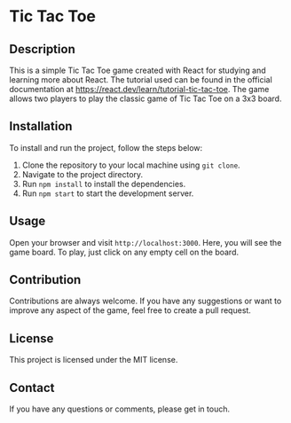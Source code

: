 # Tic Tac Toe

## Description

This is a simple Tic Tac Toe game created with React for studying and learning more about React. The tutorial used can be found in the official documentation at https://react.dev/learn/tutorial-tic-tac-toe. The game allows two players to play the classic game of Tic Tac Toe on a 3x3 board.

## Installation

To install and run the project, follow the steps below:

1. Clone the repository to your local machine using `git clone`.
2. Navigate to the project directory.
3. Run `npm install` to install the dependencies.
4. Run `npm start` to start the development server.

## Usage

Open your browser and visit `http://localhost:3000`. Here, you will see the game board. To play, just click on any empty cell on the board.

## Contribution

Contributions are always welcome. If you have any suggestions or want to improve any aspect of the game, feel free to create a pull request.

## License

This project is licensed under the MIT license.

## Contact

If you have any questions or comments, please get in touch.